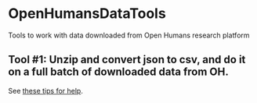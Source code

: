 # OpenHumansDataTools

Tools to work with data downloaded from Open Humans research platform

## Tool #1: Unzip and convert json to csv, and do it on a full batch of downloaded data from OH. 

See [these tips for help](https://gist.github.com/danamlewis/aab795a7ec0bdd3abbb08b1f9be79663).

